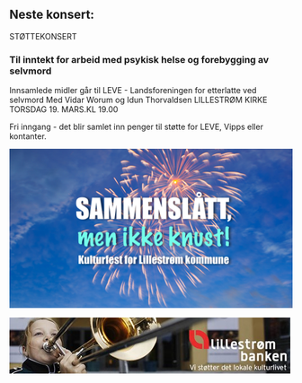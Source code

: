 ## Neste konsert:
STØTTEKONSERT 
### Til inntekt for arbeid med psykisk helse og forebygging av selvmord
Innsamlede midler går til LEVE - Landsforeningen for etterlatte ved selvmord 
Med Vidar Worum og Idun Thorvaldsen
LILLESTRØM KIRKE TORSDAG 19. MARS.KL 19.00

Fri inngang - det blir samlet inn penger til støtte for LEVE, Vipps eller kontanter.

![LillCanto Julekonsert 2019](assets/bilder_til_web/SMIKplakat.jpg)

![LillCanto Julekonsert 2019](assets/bilder_til_web/Lillestrombanken.jpg)
